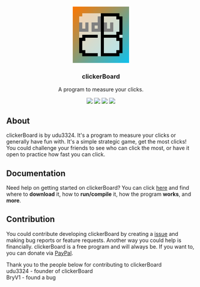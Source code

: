 <p align="center">
  <img alt="clickerBoard logo" src="https://raw.githubusercontent.com/udu3324/clickerBoard/main/src/com/codebind/logobig.png" width="150">
</p>

<h3 align="center">
  clickerBoard
</h3>

<p align="center">
	  A program to measure your clicks. 
</p>

<p align="center">
  <a href="https://www.java.com/en/download/manual.jsp"><img src="https://img.shields.io/badge/java-v8-blue"></a>
  <img src="https://img.shields.io/badge/version-0.10.8%20beta-yellow">
  <img src="https://img.shields.io/badge/price-free-brightgreen">
  <img src="https://img.shields.io/github/downloads/udu3324/clickerboard/total">
</p>

## About
clickerBoard is by udu3324. It's a program to measure your clicks or generally have fun with. It's a simple strategic game, get the most clicks! You could challenge your friends to see who can click the most, or have it open to practice how fast you can click.         

## Documentation
Need help on getting started on clickerBoard? You can click [here](https://github.com/udu3324/clickerBoard/wiki/clickerBoard-Introduction) and find where to **download** it, how to **run/compile** it, how the program **works**, and **more**.           

## Contribution
You could contribute developing clickerBoard by creating a [issue](https://github.com/udu3324/clickerBoard/issues/new/choose) and making bug reports or feature requests. Another way you could help is financially. clickerBoard is a free program and will always be. If you want to, you can donate via [PayPal](https://www.paypal.com/cgi-bin/webscr?cmd=_donations&business=6R3DMFCTT9KA2&item_name=Donations%20will%20be%20appreciated%20and%20will%20help%20me%20:%29&currency_code=USD&source=url).        

Thank you to the people below for contributing to clickerBoard             
udu3324 - founder of clickerBoard         
BryV1 - found a bug      
